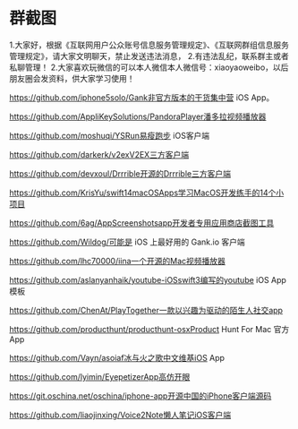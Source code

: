 #  群截图

1.大家好，根据《互联网用户公众账号信息服务管理规定》、《互联网群组信息服务管理规定》，请大家文明聊天，禁止发送违法消息，
2.有违法乱纪，联系群主或者私聊管理！2.大家喜欢玩微信的可以本人微信本人微信号：xiaoyaoweibo，以后朋友圈会发资料，供大家学习使用！

https://github.com/iphone5solo/Gank非官方版本的干货集中营 iOS App。

https://github.com/AppliKeySolutions/PandoraPlayer潘多拉视频播放器

https://github.com/moshuqi/YSRun易瘦跑步 iOS客户端

https://github.com/darkerk/v2exV2EX三方客户端

https://github.com/devxoul/Drrrible开源的Drrrible三方客户端

https://github.com/KrisYu/swift14macOSApps学习MacOS开发练手的14个小项目

https://github.com/6ag/AppScreenshotsapp开发者专用应用商店截图工具

https://github.com/Wildog/可能是 iOS 上最好用的 Gank.io 客户端

https://github.com/lhc70000/iina一个开源的Mac视频播放器

https://github.com/aslanyanhaik/youtube-iOSswift3编写的youtube iOS App模板

https://github.com/ChenAt/PlayTogether一款以兴趣为驱动的陌生人社交app

https://github.com/producthunt/producthunt-osxProduct Hunt For Mac 官方App

https://github.com/Vayn/asoiaf冰与火之歌中文维基iOS App

https://github.com/lyimin/EyepetizerApp高仿开眼

https://git.oschina.net/oschina/iphone-app开源中国的iPhone客户端源码

https://github.com/liaojinxing/Voice2Note懒人笔记iOS客户端

